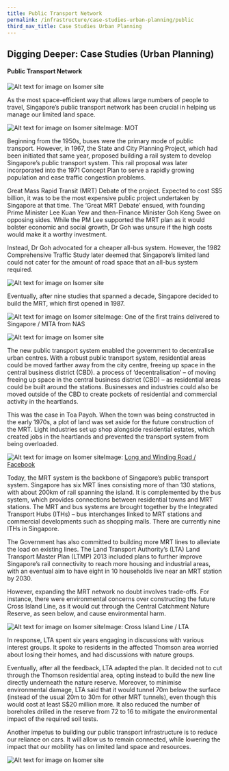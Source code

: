 ```yaml
---
title: Public Transport Network
permalink: /infrastructure/case-studies-urban-planning/public
third_nav_title: Case Studies Urban Planning
---
```

## Digging Deeper: Case Studies (Urban Planning)

#### Public Transport Network

![Alt text for image on Isomer site](/images/infrastructure/case-studies-urban-planning/upcs-1.png)

As the most space-efficient way that allows large numbers of people to travel, Singapore’s public transport network has been crucial in helping us manage our limited land space.

![Alt text for image on Isomer site](/images/upcs-2aa.png)Image: MOT

Beginning from the 1950s, buses were the primary mode of public transport. However, in 1967, the State and City Planning Project, which had been initiated that same year, proposed building a rail system to develop Singapore’s public transport system. This rail proposal was later incorporated into the 1971 Concept Plan to serve a rapidly growing population and ease traffic congestion problems.

Great Mass Rapid Transit (MRT) Debate of the project. Expected to cost S$5 billion, it was to be the most expensive public project undertaken by Singapore at that time. The ‘Great MRT Debate’ ensued, with founding Prime Minister Lee Kuan Yew and then-Finance Minister Goh Keng Swee on opposing sides. While the PM Lee supported the MRT plan as it would bolster economic and social growth, Dr Goh was unsure if the high costs would make it a worthy investment.

Instead, Dr Goh advocated for a cheaper all-bus system. However, the 1982 Comprehensive Traffic Study later deemed that Singapore’s limited land could not cater for the amount of road space that an all-bus system required.

![Alt text for image on Isomer site](/images/infrastructure/case-studies-urban-planning/upcs-3.png)

Eventually, after nine studies that spanned a decade, Singapore decided to build the MRT, which first opened in 1987.

![Alt text for image on Isomer site](/images/infrastructure/case-studies-urban-planning/upcs-4.png)Image: One of the first trains delivered to Singapore / MITA from NAS

![Alt text for image on Isomer site](/images/infrastructure/case-studies-urban-planning/upcs-5.png)

The new public transport system enabled the government to decentralise urban centres. With a robust public transport system, residential areas could be moved farther away from the city centre, freeing up space in the central business district (CBD). a process of ‘decentralisation’ – of moving freeing up space in the central business district (CBD) – as residential areas could be built around the stations. Businesses and industries could also be moved outside of the CBD to create pockets of residential and commercial activity in the heartlands.

This was the case in Toa Payoh. When the town was being constructed in the early 1970s, a plot of land was set aside for the future construction of the MRT. Light industries set up shop alongside residential estates, which created jobs in the heartlands and prevented the transport system from being overloaded.

![Alt text for image on Isomer site](/images/infrastructure/case-studies-urban-planning/upcs-6.png)Image: [Long and Winding Road / Facebook](https://www.facebook.com/thelongnwindingroad/posts/toa-payoh-c-1970/4036288613062912/)

Today, the MRT system is the backbone of Singapore’s public transport system. Singapore has six MRT lines consisting more of than 130 stations, with about 200km of rail spanning the island. It is complemented by the bus system, which provides connections between residential towns and MRT stations. The MRT and bus systems are brought together by the Integrated Transport Hubs (ITHs) – bus interchanges linked to MRT stations and commercial developments such as shopping malls. There are currently nine ITHs in Singapore.

The Government has also committed to building more MRT lines to alleviate the load on existing lines. The Land Transport Authority’s (LTA) Land Transport Master Plan (LTMP) 2013 included plans to further improve Singapore’s rail connectivity to reach more housing and industrial areas, with an eventual aim to have eight in 10 households live near an MRT station by 2030.

However, expanding the MRT network no doubt involves trade-offs. For instance, there were environmental concerns over constructing the future Cross Island Line, as it would cut through the Central Catchment Nature Reserve, as seen below, and cause environmental harm.

![Alt text for image on Isomer site](/images/infrastructure/case-studies-urban-planning/upcs-7.png)Image: Cross Island Line / LTA

In response, LTA spent six years engaging in discussions with various interest groups. It spoke to residents in the affected Thomson area worried about losing their homes, and had discussions with nature groups.

Eventually, after all the feedback, LTA adapted the plan. It decided not to cut through the Thomson residential area, opting instead to build the new line directly underneath the nature reserve. Moreover, to minimise environmental damage, LTA said that it would tunnel 70m below the surface (instead of the usual 20m to 30m for other MRT tunnels), even though this would cost at least S$20 million more. It also reduced the number of boreholes drilled in the reserve from 72 to 16 to mitigate the environmental impact of the required soil tests.

Another impetus to building our public transport infrastructure is to reduce our reliance on cars. It will allow us to remain connected, while lowering the impact that our mobility has on limited land space and resources.

![Alt text for image on Isomer site](/images/infrastructure/case-studies-urban-planning/upcs-8.png)




